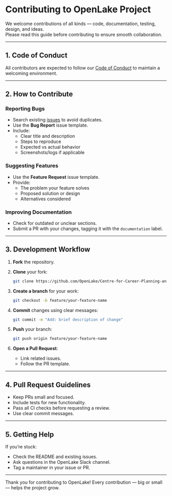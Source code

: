  
# Contributing to OpenLake Project

We welcome contributions of all kinds — code, documentation, testing, design, and ideas.  
Please read this guide before contributing to ensure smooth collaboration.

---

## 1. Code of Conduct
All contributors are expected to follow our [Code of Conduct](CODE_OF_CONDUCT.md) to maintain a welcoming environment.

---

## 2. How to Contribute

### Reporting Bugs
- Search existing [issues](../../issues) to avoid duplicates.
- Use the **Bug Report** issue template.
- Include:
  - Clear title and description
  - Steps to reproduce
  - Expected vs actual behavior
  - Screenshots/logs if applicable

### Suggesting Features
- Use the **Feature Request** issue template.
- Provide:
  - The problem your feature solves
  - Proposed solution or design
  - Alternatives considered

### Improving Documentation
- Check for outdated or unclear sections.
- Submit a PR with your changes, tagging it with the `documentation` label.

---

## 3. Development Workflow

1. **Fork** the repository.
2. **Clone** your fork:
   ```bash
   git clone https://github.com/OpenLake/Centre-for-Career-Planning-and-Services-Portal.git
    ```

3. **Create a branch** for your work:

   ```bash
   git checkout -b feature/your-feature-name
   ```
4. **Commit** changes using clear messages:

   ```bash
   git commit -m "Add: brief description of change"
   ```
5. **Push** your branch:

   ```bash
   git push origin feature/your-feature-name
   ```
6. **Open a Pull Request**:

   * Link related issues.
   * Follow the PR template.

---

## 4. Pull Request Guidelines

* Keep PRs small and focused.
* Include tests for new functionality.
* Pass all CI checks before requesting a review.
* Use clear commit messages.

---

## 5. Getting Help

If you’re stuck:

* Check the README and existing issues.
* Ask questions in the OpenLake Slack channel.
* Tag a maintainer in your issue or PR.

---

Thank you for contributing to OpenLake!
Every contribution — big or small — helps the project grow.

